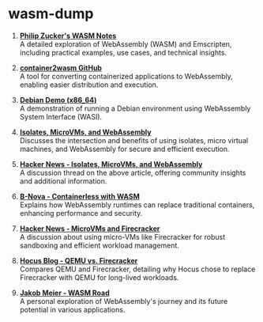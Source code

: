 # wasm-dump

1. **[Philip Zucker's WASM Notes](https://www.philipzucker.com/notes/Languages/wasm/)**  
   A detailed exploration of WebAssembly (WASM) and Emscripten, including practical examples, use cases, and technical insights.

2. **[container2wasm GitHub](https://github.com/ktock/container2wasm)**  
   A tool for converting containerized applications to WebAssembly, enabling easier distribution and execution.

3. **[Debian Demo (x86_64)](https://ktock.github.io/container2wasm-demo/amd64-debian-wasi.html?net=none)**  
   A demonstration of running a Debian environment using WebAssembly System Interface (WASI).

4. **[Isolates, MicroVMs, and WebAssembly](https://notes.crmarsh.com/isolates-microvms-and-webassembly)**  
   Discusses the intersection and benefits of using isolates, micro virtual machines, and WebAssembly for secure and efficient execution.

5. **[Hacker News - Isolates, MicroVMs, and WebAssembly](https://news.ycombinator.com/item?id=32987813)**  
   A discussion thread on the above article, offering community insights and additional information.

6. **[B-Nova - Containerless with WASM](https://b-nova.com/en/home/content/how-containerless-works-thanks-to-web-assembly-runtimes/)**  
   Explains how WebAssembly runtimes can replace traditional containers, enhancing performance and security.

7. **[Hacker News - MicroVMs and Firecracker](https://news.ycombinator.com/item?id=37774057)**  
   A discussion about using micro-VMs like Firecracker for robust sandboxing and efficient workload management.

8. **[Hocus Blog - QEMU vs. Firecracker](https://hocus.dev/blog/qemu-vs-firecracker/)**  
   Compares QEMU and Firecracker, detailing why Hocus chose to replace Firecracker with QEMU for long-lived workloads.

9. **[Jakob Meier - WASM Road](https://www.jakobmeier.ch/wasm-road-2)**  
   A personal exploration of WebAssembly's journey and its future potential in various applications.
